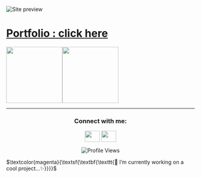 ![Site preview](https://iili.io/JTyJ444.png)

# [Portfolio : click here](https://imedcherfaoui.com/)

<div style="display: flex; width: 100%;" align="center">
  <a>
    <img height="150" src="https://github-readme-stats.vercel.app/api?username=imedcherfaoui&show_icons=true&theme=radical" />
  </a>
  <a>
    <img height="150" src="https://github-readme-stats.vercel.app/api/top-langs/?username=imedcherfaoui&layout=compact" />
  </a>
</div>


<hr/>
<h3 align="center">Connect with me:</h3>
<p align="center">
<a href="https://www.linkedin.com/in/cherfaoui-imededdine/" target="blank"><img align="center" src="https://cdn-icons-png.flaticon.com/256/174/174857.png" alt="" height="30" width="40" /></a>
<a href="https://www.instagram.com/oari.dev/" target="blank" align="center"><img align="center"     src="https://upload.wikimedia.org/wikipedia/commons/thumb/a/a5/Instagram_icon.png/600px-Instagram_icon.png" alt="" height="30" width="40" /></a>
</p>

<p align="center">
  <img src="https://komarev.com/ghpvc/?username=imedcherfaoui&style=for-the-badge&base=2830" alt="Profile Views" /> <!-- migrating from another service -->
</p>

$\textcolor{magenta}{\textsf{\textbf{\texttt{🔭 I’m currently working on a cool project...✨}}}}$
